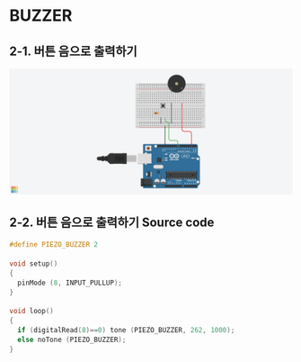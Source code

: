 # BUZZER
## 2-1. 버튼 음으로 출력하기

![](./images/buzzer02.png)

## 2-2. 버튼 음으로 출력하기 Source code

```c
#define PIEZO_BUZZER 2

void setup()
{
  pinMode (8, INPUT_PULLUP);
}

void loop()
{
  if (digitalRead(8)==0) tone (PIEZO_BUZZER, 262, 1000);
  else noTone (PIEZO_BUZZER);
}
```

